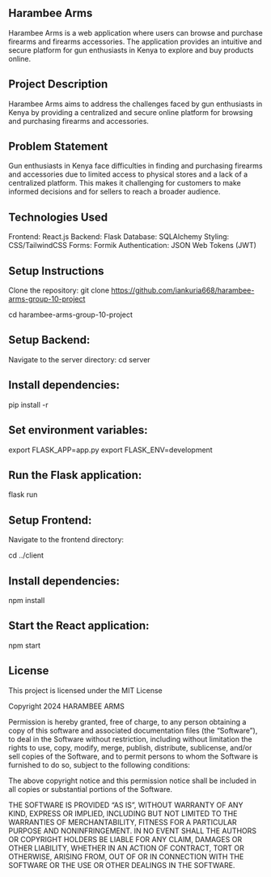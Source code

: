 ## Harambee Arms

Harambee Arms is a web application where users can browse and purchase firearms and firearms accessories. The application provides an intuitive and secure platform for gun enthusiasts in Kenya to explore and buy products online.

## Project Description
Harambee Arms aims to address the challenges faced by gun enthusiasts in Kenya by providing a centralized and secure online platform for browsing and purchasing firearms and accessories.

## Problem Statement
Gun enthusiasts in Kenya face difficulties in finding and purchasing firearms and accessories due to limited access to physical stores and a lack of a centralized platform. This makes it challenging for customers to make informed decisions and for sellers to reach a broader audience.

## Technologies Used
Frontend: React.js
Backend: Flask
Database: SQLAlchemy
Styling: CSS/TailwindCSS
Forms: Formik
Authentication: JSON Web Tokens (JWT)

## Setup Instructions
Clone the repository:
git clone https://github.com/iankuria668/harambee-arms-group-10-project

cd harambee-arms-group-10-project

## Setup Backend:
Navigate to the server directory:
cd server
## Install dependencies:
pip install -r
## Set environment variables:
export FLASK_APP=app.py
export FLASK_ENV=development
## Run the Flask application:
flask run

## Setup Frontend:

Navigate to the frontend directory:

cd ../client
## Install dependencies:
npm install
## Start the React application:
npm start

## License
This project is licensed under the MIT License

Copyright 2024 HARAMBEE ARMS

Permission is hereby granted, free of charge, to any person obtaining a copy of this software and associated documentation files (the “Software”), to deal in the Software without restriction, including without limitation the rights to use, copy, modify, merge, publish, distribute, sublicense, and/or sell copies of the Software, and to permit persons to whom the Software is furnished to do so, subject to the following conditions:

The above copyright notice and this permission notice shall be included in all copies or substantial portions of the Software.

THE SOFTWARE IS PROVIDED “AS IS”, WITHOUT WARRANTY OF ANY KIND, EXPRESS OR IMPLIED, INCLUDING BUT NOT LIMITED TO THE WARRANTIES OF MERCHANTABILITY, FITNESS FOR A PARTICULAR PURPOSE AND NONINFRINGEMENT. IN NO EVENT SHALL THE AUTHORS OR COPYRIGHT HOLDERS BE LIABLE FOR ANY CLAIM, DAMAGES OR OTHER LIABILITY, WHETHER IN AN ACTION OF CONTRACT, TORT OR OTHERWISE, ARISING FROM, OUT OF OR IN CONNECTION WITH THE SOFTWARE OR THE USE OR OTHER DEALINGS IN THE SOFTWARE.



